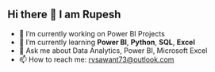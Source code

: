 ## Hi there 👋 I am Rupesh
- 🔭 I’m currently working on Power BI Projects
- 🌱 I’m currently learning **Power BI**, **Python**, **SQL**, **Excel** 
- 💬 Ask me about Data Analytics, Power BI, Microsoft Excel
- 📫 How to reach me: rvsawant73@outlook.com

